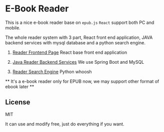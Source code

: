 # E-Book Reader

This is a nice e-book reader base on `epub.js` `React` support both PC and mobile.

The whole reader system with 3 part, React front end application, JAVA backend services with mysql database and a python search engine.

1. [Reader Frontend Page](https://github.com/ZQPlantSoftware/epub-reader) React base front end application

2. [Java Reader Backend Services](https://github.com/ZQPlantSoftware/epub-reader-services) We use Spring Boot and MySQL

3. [Reader Search Engine](https://github.com/ZQPlantSoftware/ebook-reader-search-engine) Python whoosh

** It's a e-book reader only for EPUB now, we may support other format of ebook later **

## License

MIT

It can use and modify free, just do everything if you want.

